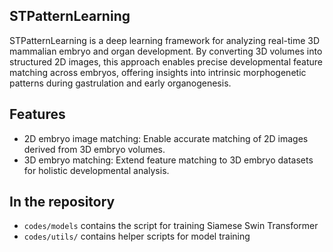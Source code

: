 ## STPatternLearning

STPatternLearning is a deep learning framework for analyzing real-time 3D mammalian embryo and organ development. By converting 3D volumes into structured 2D images, this approach enables precise developmental feature matching across embryos, offering insights into intrinsic morphogenetic patterns during gastrulation and early organogenesis.

## Features

- 2D embryo image matching: Enable accurate matching of 2D images derived from 3D embryo volumes.
- 3D embryo matching: Extend feature matching to 3D embryo datasets for holistic developmental analysis.

## In the repository

- `codes/models` contains the script for training Siamese Swin Transformer
- `codes/utils/` contains helper scripts for model training
